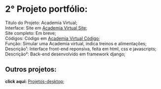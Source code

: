 <h1>2° Projeto portfólio:</h1>


Titulo do Projeto: Academia Virtual;<br>
Interface: Site em <a href='https://rodolfo-desenvolve.github.io/academia_virtual/'>Academia Virtual Site</a>;<br>
Site completo: Em breve;<br>
Códigos: Código em <a href='https://github.com/Rodolfo-desenvolve/academia_virtual/tree/main'>Academia Virtual Código</a>;<br>
Função: Simular uma Academia virtual, indica treinos e alimentações;<br>
Descrição¹: Interface front-end reponsiva, feita em html, css e javascripts;<br>
Descrição²: Back-end desenvolvido em framework django;<br>


<h2> Outros projetos:</h2>


 **click aqui:** <a href='https://github.com/Rodolfo-desenvolve/python-desktop'>Projetos-desktop</a>;<br><br>

